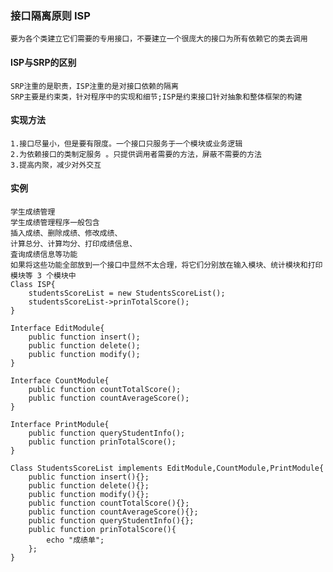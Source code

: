 ### 接口隔离原则 ISP
    要为各个类建立它们需要的专用接口，不要建立一个很庞大的接口为所有依赖它的类去调用
#### ISP与SRP的区别
    SRP注重的是职责，ISP注重的是对接口依赖的隔离
    SRP主要是约束类，针对程序中的实现和细节;ISP是约束接口针对抽象和整体框架的构建
#### 实现方法
    1.接口尽量小，但是要有限度。一个接口只服务于一个模块或业务逻辑
    2.为依赖接口的类制定服务 。只提供调用者需要的方法，屏蔽不需要的方法
    3.提高内聚，减少对外交互
#### 实例
    学生成绩管理
    学生成绩管理程序一般包含
    插入成绩、删除成绩、修改成绩、
    计算总分、计算均分、打印成绩信息、
    査询成绩信息等功能
    如果将这些功能全部放到一个接口中显然不太合理，将它们分别放在输入模块、统计模块和打印模块等 3 个模块中
    Class ISP{
        studentsScoreList = new StudentsScoreList();
        studentsScoreList->prinTotalScore();
    }

    Interface EditModule{
        public function insert();
        public function delete();
        public function modify();
    }

    Interface CountModule{
        public function countTotalScore();
        public function countAverageScore();
    }

    Interface PrintModule{
        public function queryStudentInfo();
        public function prinTotalScore();
    }

    Class StudentsScoreList implements EditModule,CountModule,PrintModule{
        public function insert(){};
        public function delete(){};
        public function modify(){};
        public function countTotalScore(){};
        public function countAverageScore(){};
        public function queryStudentInfo(){};
        public function prinTotalScore(){
            echo "成绩单";
        };
    }
    
    